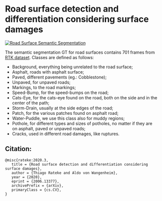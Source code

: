 # Road surface detection and differentiation considering surface damages

[![Road Surface Semantic Segmentation](https://i.imgur.com/L0OFzOk.jpg)](https://youtu.be/uUchRHWOEF4 "Road Surface Semantic Segmentation")

The semantic segmentation GT for road surfaces contains 701 frames from [RTK dataset](http://www.lapix.ufsc.br/pesquisas/projeto-veiculo-autonomo/datasets/?lang=en). Classes are defined as follows:

- Background, everything being unrelated to the road surface;
- Asphalt, roads with asphalt surface;
- Paved, different pavements (eg.: Cobblestone);
- Unpaved, for unpaved roads;
- Markings, to the road markings;
- Speed-Bump, for the speed-bumps on the road;
- Cats-Eye, for the cats-eye found on the road, both on the side and in the center of the path;
- Storm-Drain, usually at the side edges of the road;
- Patch, for the various patches found on asphalt road;
- Water-Puddle, we use this class also for muddy regions;
- Pothole, for different types and sizes of potholes, no matter if they are on asphalt, paved or unpaved roads;
- Cracks, used in different road damages, like ruptures.

 ## Citation:
 ```
@misc{rateke:2020.3,
    title = {Road surface detection and differentiation considering surface damages},
    author = {Thiago Rateke and Aldo von Wangenheim},
    year = {2020},
    eprint = {2006.13377},
    archivePrefix = {arXiv},
    primaryClass = {cs.CV},
}
```
